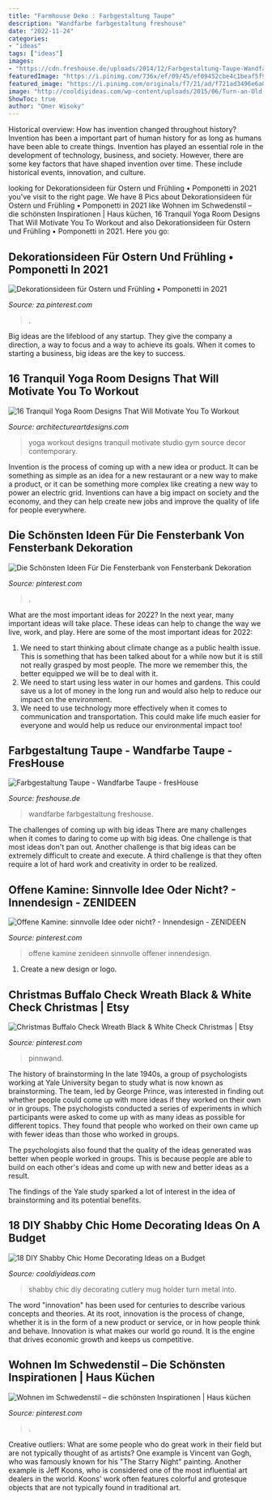```yaml
---
title: "Farmhouse Deko : Farbgestaltung Taupe"
description: "Wandfarbe farbgestaltung freshouse"
date: "2022-11-24"
categories:
- "ideas"
tags: ["ideas"]
images:
- "https://cdn.freshouse.de/uploads/2014/12/Farbgestaltung-Taupe-Wandfarbe-Taupe.jpg"
featuredImage: "https://i.pinimg.com/736x/ef/09/45/ef09452cbe4c1beaf5f99cd89ec80446.jpg"
featured_image: "https://i.pinimg.com/originals/f7/21/ad/f721ad3496e6a0d4499cc7f070ca446d.jpg"
image: "http://cooldiyideas.com/wp-content/uploads/2015/06/Turn-an-Old-Metal-Mug-into-a-Cutlery-Holder.jpg"
ShowToc: true
author: "Omer Wisoky"
---
```



Historical overview: How has invention changed throughout history?
Invention has been a important part of human history for as long as humans have been able to create things. Invention has played an essential role in the development of technology, business, and society. However, there are some key factors that have shaped invention over time. These include historical events, innovation, and culture.

	

		
looking for Dekorationsideen für Ostern und Frühling • Pomponetti in 2021 you've visit to the right page. We have 8 Pics about Dekorationsideen für Ostern und Frühling • Pomponetti in 2021 like Wohnen im Schwedenstil – die schönsten Inspirationen | Haus küchen, 16 Tranquil Yoga Room Designs That Will Motivate You To Workout and also Dekorationsideen für Ostern und Frühling • Pomponetti in 2021. Here you go:
		
    
## Dekorationsideen Für Ostern Und Frühling • Pomponetti In 2021

<img loading=lazy src="https://i.pinimg.com/736x/70/03/01/700301167aa11244ed57fa461794f70b.jpg" onerror="this.onerror=null;this.src='https://tse2.mm.bing.net/th?id=OIP.WpMj-UfD_vdH_Er8d9kj_AHaLH&amp;pid=15.1';" alt="Dekorationsideen für Ostern und Frühling • Pomponetti in 2021">

_Source: za.pinterest.com_

>. 

	

Big ideas are the lifeblood of any startup. They give the company a direction, a way to focus and a way to achieve its goals. When it comes to starting a business, big ideas are the key to success.

    
## 16 Tranquil Yoga Room Designs That Will Motivate You To Workout

<img loading=lazy src="http://www.architectureartdesigns.com/wp-content/uploads/2014/11/16-Tranquil-Yoga-Room-Designs-That-Will-Motivate-You-To-Workout-5-630x630.jpg" onerror="this.onerror=null;this.src='https://tse1.mm.bing.net/th?id=OIP.taDK5-Ao4a3H8v8g4x3zkgHaHa&amp;pid=15.1';" alt="16 Tranquil Yoga Room Designs That Will Motivate You To Workout">

_Source: architectureartdesigns.com_

>yoga workout designs tranquil motivate studio gym source decor contemporary. 

	

Invention is the process of coming up with a new idea or product. It can be something as simple as an idea for a new restaurant or a new way to make a product, or it can be something more complex like creating a new way to power an electric grid. Inventions can have a big impact on society and the economy, and they can help create new jobs and improve the quality of life for people everywhere.

    
## Die Schönsten Ideen Für Die Fensterbank Von Fensterbank Dekoration

<img loading=lazy src="https://i.pinimg.com/originals/ec/db/9e/ecdb9eacfaad2e5937f8b4fe001789b4.jpg" onerror="this.onerror=null;this.src='https://tse2.mm.bing.net/th?id=OIP.yV72sr_WE_wv0AMyOXJV7wHaKL&amp;pid=15.1';" alt="Die Schönsten Ideen Für Die Fensterbank von Fensterbank Dekoration">

_Source: pinterest.com_

>. 

	

What are the most important ideas for 2022?
In the next year, many important ideas will take place. These ideas can help to change the way we live, work, and play. Here are some of the most important ideas for 2022:
1. We need to start thinking about climate change as a public health issue. This is something that has been talked about for a while now but it is still not really grasped by most people. The more we remember this, the better equipped we will be to deal with it.
2. We need to start using less water in our homes and gardens. This could save us a lot of money in the long run and would also help to reduce our impact on the environment.
3. We need to use technology more effectively when it comes to communication and transportation. This could make life much easier for everyone and would help us reduce our environmental impact too!

    
## Farbgestaltung Taupe - Wandfarbe Taupe - FresHouse

<img loading=lazy src="https://cdn.freshouse.de/uploads/2014/12/Farbgestaltung-Taupe-Wandfarbe-Taupe.jpg" onerror="this.onerror=null;this.src='https://tse2.mm.bing.net/th?id=OIP.y2tsR_GqFHkMATvuUGVc8QHaFj&amp;pid=15.1';" alt="Farbgestaltung Taupe - Wandfarbe Taupe - fresHouse">

_Source: freshouse.de_

>wandfarbe farbgestaltung freshouse. 

	

The challenges of coming up with big ideas
There are many challenges when it comes to daring to come up with big ideas. One challenge is that most ideas don't pan out. Another challenge is that big ideas can be extremely difficult to create and execute. A third challenge is that they often require a lot of hard work and creativity in order to be realized.

    
## Offene Kamine: Sinnvolle Idee Oder Nicht? - Innendesign - ZENIDEEN

<img loading=lazy src="https://i.pinimg.com/originals/f7/21/ad/f721ad3496e6a0d4499cc7f070ca446d.jpg" onerror="this.onerror=null;this.src='https://tse4.mm.bing.net/th?id=OIP.DEdsJip3DALW9oM-iYbddAHaJy&amp;pid=15.1';" alt="Offene Kamine: sinnvolle Idee oder nicht? - Innendesign - ZENIDEEN">

_Source: pinterest.com_

>offene kamine zenideen sinnvolle offener innendesign. 

	

1. Create a new design or logo.

    
## Christmas Buffalo Check Wreath Black &amp; White Check Christmas | Etsy

<img loading=lazy src="https://i.pinimg.com/originals/c8/d0/eb/c8d0ebfea5e82dce0b95b705562a9241.jpg" onerror="this.onerror=null;this.src='https://tse2.mm.bing.net/th?id=OIP.mGNHd5MtJhYwxiDVk5xHnAHaNK&amp;pid=15.1';" alt="Christmas Buffalo Check Wreath Black &amp; White Check Christmas | Etsy">

_Source: pinterest.com_

>pinnwand. 

	

The history of brainstorming
In the late 1940s, a group of psychologists working at Yale University began to study what is now known as brainstorming. The team, led by George Prince, was interested in finding out whether people could come up with more ideas if they worked on their own or in groups.
The psychologists conducted a series of experiments in which participants were asked to come up with as many ideas as possible for different topics. They found that people who worked on their own came up with fewer ideas than those who worked in groups.

The psychologists also found that the quality of the ideas generated was better when people worked in groups. This is because people are able to build on each other's ideas and come up with new and better ideas as a result.

The findings of the Yale study sparked a lot of interest in the idea of brainstorming and its potential benefits.

    
## 18 DIY Shabby Chic Home Decorating Ideas On A Budget

<img loading=lazy src="http://cooldiyideas.com/wp-content/uploads/2015/06/Turn-an-Old-Metal-Mug-into-a-Cutlery-Holder.jpg" onerror="this.onerror=null;this.src='https://tse4.mm.bing.net/th?id=OIP.3xYD_XaNJxT_z5DjEDezrQHaLG&amp;pid=15.1';" alt="18 DIY Shabby Chic Home Decorating Ideas on a Budget">

_Source: cooldiyideas.com_

>shabby chic diy decorating cutlery mug holder turn metal into. 

	

The word "innovation" has been used for centuries to describe various concepts and theories. At its root, innovation is the process of change, whether it is in the form of a new product or service, or in how people think and behave. Innovation is what makes our world go round. It is the engine that drives economic growth and keeps us competitive.

    
## Wohnen Im Schwedenstil – Die Schönsten Inspirationen | Haus Küchen

<img loading=lazy src="https://i.pinimg.com/736x/ef/09/45/ef09452cbe4c1beaf5f99cd89ec80446.jpg" onerror="this.onerror=null;this.src='https://tse4.mm.bing.net/th?id=OIP.UI7_1Y-7me00gE6vUUAdZwAAAA&amp;pid=15.1';" alt="Wohnen im Schwedenstil – die schönsten Inspirationen | Haus küchen">

_Source: pinterest.com_

>. 

	

Creative outliers: What are some people who do great work in their field but are not typically thought of as artists?
One example is Vincent van Gogh, who was famously known for his "The Starry Night" painting. Another example is Jeff Koons, who is considered one of the most influential art dealers in the world. Koons' work often features colorful and grotesque objects that are not typically found in traditional art.

